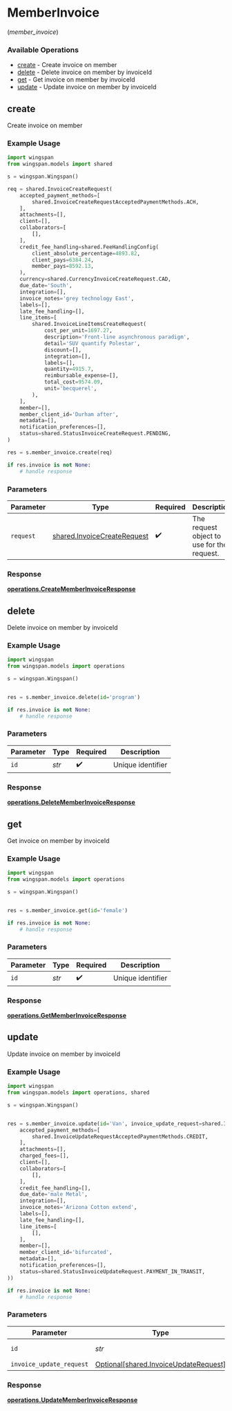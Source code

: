 # MemberInvoice
(*member_invoice*)

### Available Operations

* [create](#create) - Create invoice on member
* [delete](#delete) - Delete invoice on member by invoiceId
* [get](#get) - Get invoice on member by invoiceId
* [update](#update) - Update invoice on member by invoiceId

## create

Create invoice on member

### Example Usage

```python
import wingspan
from wingspan.models import shared

s = wingspan.Wingspan()

req = shared.InvoiceCreateRequest(
    accepted_payment_methods=[
        shared.InvoiceCreateRequestAcceptedPaymentMethods.ACH,
    ],
    attachments=[],
    client=[],
    collaborators=[
        [],
    ],
    credit_fee_handling=shared.FeeHandlingConfig(
        client_absolute_percentage=4893.82,
        client_pays=6384.24,
        member_pays=8592.13,
    ),
    currency=shared.CurrencyInvoiceCreateRequest.CAD,
    due_date='South',
    integration=[],
    invoice_notes='grey technology East',
    labels=[],
    late_fee_handling=[],
    line_items=[
        shared.InvoiceLineItemsCreateRequest(
            cost_per_unit=1697.27,
            description='Front-line asynchronous paradigm',
            detail='SUV quantify Polestar',
            discount=[],
            integration=[],
            labels=[],
            quantity=4915.7,
            reimbursable_expense=[],
            total_cost=9574.09,
            unit='becquerel',
        ),
    ],
    member=[],
    member_client_id='Durham after',
    metadata=[],
    notification_preferences=[],
    status=shared.StatusInvoiceCreateRequest.PENDING,
)

res = s.member_invoice.create(req)

if res.invoice is not None:
    # handle response
```

### Parameters

| Parameter                                                                  | Type                                                                       | Required                                                                   | Description                                                                |
| -------------------------------------------------------------------------- | -------------------------------------------------------------------------- | -------------------------------------------------------------------------- | -------------------------------------------------------------------------- |
| `request`                                                                  | [shared.InvoiceCreateRequest](../../models/shared/invoicecreaterequest.md) | :heavy_check_mark:                                                         | The request object to use for the request.                                 |


### Response

**[operations.CreateMemberInvoiceResponse](../../models/operations/creatememberinvoiceresponse.md)**


## delete

Delete invoice on member by invoiceId

### Example Usage

```python
import wingspan
from wingspan.models import operations

s = wingspan.Wingspan()


res = s.member_invoice.delete(id='program')

if res.invoice is not None:
    # handle response
```

### Parameters

| Parameter          | Type               | Required           | Description        |
| ------------------ | ------------------ | ------------------ | ------------------ |
| `id`               | *str*              | :heavy_check_mark: | Unique identifier  |


### Response

**[operations.DeleteMemberInvoiceResponse](../../models/operations/deletememberinvoiceresponse.md)**


## get

Get invoice on member by invoiceId

### Example Usage

```python
import wingspan
from wingspan.models import operations

s = wingspan.Wingspan()


res = s.member_invoice.get(id='female')

if res.invoice is not None:
    # handle response
```

### Parameters

| Parameter          | Type               | Required           | Description        |
| ------------------ | ------------------ | ------------------ | ------------------ |
| `id`               | *str*              | :heavy_check_mark: | Unique identifier  |


### Response

**[operations.GetMemberInvoiceResponse](../../models/operations/getmemberinvoiceresponse.md)**


## update

Update invoice on member by invoiceId

### Example Usage

```python
import wingspan
from wingspan.models import operations, shared

s = wingspan.Wingspan()


res = s.member_invoice.update(id='Van', invoice_update_request=shared.InvoiceUpdateRequest(
    accepted_payment_methods=[
        shared.InvoiceUpdateRequestAcceptedPaymentMethods.CREDIT,
    ],
    attachments=[],
    charged_fees=[],
    client=[],
    collaborators=[
        [],
    ],
    credit_fee_handling=[],
    due_date='male Metal',
    integration=[],
    invoice_notes='Arizona Cotton extend',
    labels=[],
    late_fee_handling=[],
    line_items=[
        [],
    ],
    member=[],
    member_client_id='bifurcated',
    metadata=[],
    notification_preferences=[],
    status=shared.StatusInvoiceUpdateRequest.PAYMENT_IN_TRANSIT,
))

if res.invoice is not None:
    # handle response
```

### Parameters

| Parameter                                                                            | Type                                                                                 | Required                                                                             | Description                                                                          |
| ------------------------------------------------------------------------------------ | ------------------------------------------------------------------------------------ | ------------------------------------------------------------------------------------ | ------------------------------------------------------------------------------------ |
| `id`                                                                                 | *str*                                                                                | :heavy_check_mark:                                                                   | Unique identifier                                                                    |
| `invoice_update_request`                                                             | [Optional[shared.InvoiceUpdateRequest]](../../models/shared/invoiceupdaterequest.md) | :heavy_minus_sign:                                                                   | N/A                                                                                  |


### Response

**[operations.UpdateMemberInvoiceResponse](../../models/operations/updatememberinvoiceresponse.md)**

